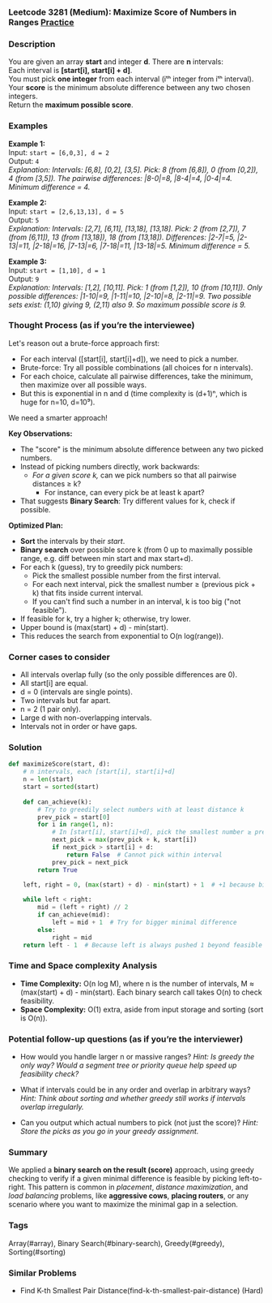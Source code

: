 ### Leetcode 3281 (Medium): Maximize Score of Numbers in Ranges [Practice](https://leetcode.com/problems/maximize-score-of-numbers-in-ranges)

### Description  
You are given an array **start** and integer **d**. There are **n** intervals:  
Each interval is **[start[i], start[i] + d]**.  
You must pick **one integer** from each interval (iᵗʰ integer from iᵗʰ interval).  
Your **score** is the minimum absolute difference between any two chosen integers.  
Return the **maximum possible score**.

### Examples  

**Example 1:**  
Input: `start = [6,0,3], d = 2`  
Output: `4`  
*Explanation: Intervals: [6,8], [0,2], [3,5]. Pick: 8 (from [6,8]), 0 (from [0,2]), 4 (from [3,5]). The pairwise differences: |8-0|=8, |8-4|=4, |0-4|=4. Minimum difference = 4.*

**Example 2:**  
Input: `start = [2,6,13,13], d = 5`  
Output: `5`  
*Explanation: Intervals: [2,7], [6,11], [13,18], [13,18]. Pick: 2 (from [2,7]), 7 (from [6,11]), 13 (from [13,18]), 18 (from [13,18]). Differences: |2-7|=5, |2-13|=11, |2-18|=16, |7-13|=6, |7-18|=11, |13-18|=5. Minimum difference = 5.*

**Example 3:**  
Input: `start = [1,10], d = 1`  
Output: `9`  
*Explanation: Intervals: [1,2], [10,11]. Pick: 1 (from [1,2]), 10 (from [10,11]). Only possible differences: |1-10|=9, |1-11|=10, |2-10|=8, |2-11|=9. Two possible sets exist: (1,10) giving 9, (2,11) also 9. So maximum possible score is 9.*

### Thought Process (as if you’re the interviewee)  
Let's reason out a brute-force approach first:

- For each interval \([start[i], start[i]+d]\), we need to pick a number.
- Brute-force: Try all possible combinations (all choices for n intervals).
- For each choice, calculate all pairwise differences, take the minimum, then maximize over all possible ways.
- But this is exponential in n and d (time complexity is (d+1)ⁿ, which is huge for n=10, d=10⁹).

We need a smarter approach!

**Key Observations:**
- The "score" is the minimum absolute difference between any two picked numbers.
- Instead of picking numbers directly, work backwards:
  - *For a given score k,* can we pick numbers so that all pairwise distances ≥ k?
    - For instance, can every pick be at least k apart?
- That suggests **Binary Search**: Try different values for k, check if possible.

**Optimized Plan:**
- **Sort** the intervals by their *start*.
- **Binary search** over possible score k (from 0 up to maximally possible range, e.g. diff between min start and max start+d).
- For each k (guess), try to greedily pick numbers:
  - Pick the smallest possible number from the first interval.
  - For each next interval, pick the smallest number ≥ (previous pick + k) that fits inside current interval.
  - If you can't find such a number in an interval, k is too big ("not feasible").
- If feasible for k, try a higher k; otherwise, try lower.
- Upper bound is (max(start) + d) - min(start).
- This reduces the search from exponential to O(n log(range)).

### Corner cases to consider  
- All intervals overlap fully (so the only possible differences are 0).
- All start[i] are equal.
- d = 0 (intervals are single points).
- Two intervals but far apart.
- n = 2 (1 pair only).
- Large d with non-overlapping intervals.
- Intervals not in order or have gaps.


### Solution

```python
def maximizeScore(start, d):
    # n intervals, each [start[i], start[i]+d]
    n = len(start)
    start = sorted(start)
    
    def can_achieve(k):
        # Try to greedily select numbers with at least distance k
        prev_pick = start[0]
        for i in range(1, n):
            # In [start[i], start[i]+d], pick the smallest number ≥ prev_pick + k
            next_pick = max(prev_pick + k, start[i])
            if next_pick > start[i] + d:
                return False  # Cannot pick within interval
            prev_pick = next_pick
        return True
    
    left, right = 0, (max(start) + d) - min(start) + 1  # +1 because bisect high is exclusive

    while left < right:
        mid = (left + right) // 2
        if can_achieve(mid):
            left = mid + 1  # Try for bigger minimal difference
        else:
            right = mid
    return left - 1  # Because left is always pushed 1 beyond feasible max
```

### Time and Space complexity Analysis  

- **Time Complexity:** O(n log M), where n is the number of intervals, M ≈ (max(start) + d) - min(start). Each binary search call takes O(n) to check feasibility.
- **Space Complexity:** O(1) extra, aside from input storage and sorting (sort is O(n)).


### Potential follow-up questions (as if you’re the interviewer)  

- How would you handle larger n or massive ranges?
  *Hint: Is greedy the only way? Would a segment tree or priority queue help speed up feasibility check?*

- What if intervals could be in any order and overlap in arbitrary ways?
  *Hint: Think about sorting and whether greedy still works if intervals overlap irregularly.*

- Can you output which actual numbers to pick (not just the score)?
  *Hint: Store the picks as you go in your greedy assignment.*


### Summary
We applied a **binary search on the result (score)** approach, using greedy checking to verify if a given minimal difference is feasible by picking left-to-right. This pattern is common in *placement*, *distance maximization*, and *load balancing* problems, like **aggressive cows**, **placing routers**, or any scenario where you want to maximize the minimal gap in a selection.

### Tags
Array(#array), Binary Search(#binary-search), Greedy(#greedy), Sorting(#sorting)

### Similar Problems
- Find K-th Smallest Pair Distance(find-k-th-smallest-pair-distance) (Hard)